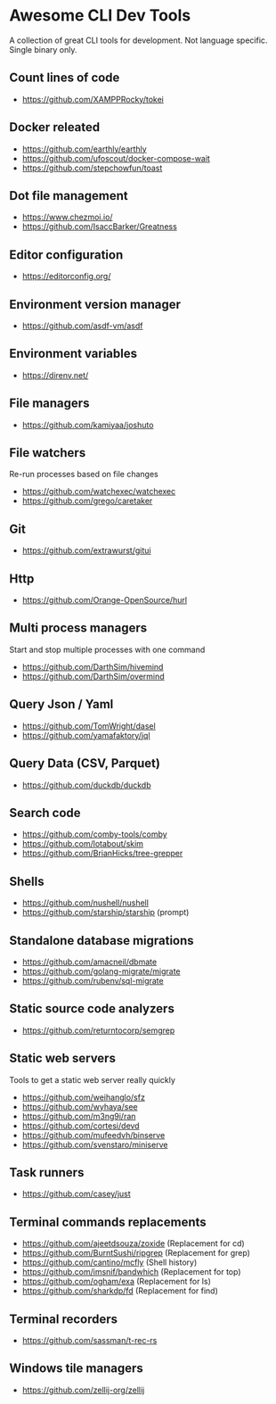 # Awesome CLI Dev Tools

A collection of great CLI tools for development.
Not language specific. Single binary only.

## Count lines of code

- https://github.com/XAMPPRocky/tokei

## Docker releated

- https://github.com/earthly/earthly
- https://github.com/ufoscout/docker-compose-wait
- https://github.com/stepchowfun/toast

## Dot file management

- https://www.chezmoi.io/
- https://github.com/IsaccBarker/Greatness

## Editor configuration

- https://editorconfig.org/

## Environment version manager

- https://github.com/asdf-vm/asdf

## Environment variables

- https://direnv.net/

## File managers

- https://github.com/kamiyaa/joshuto

## File watchers

Re-run processes based on file changes

- https://github.com/watchexec/watchexec
- https://github.com/grego/caretaker

## Git

- https://github.com/extrawurst/gitui

## Http

- https://github.com/Orange-OpenSource/hurl

## Multi process managers

Start and stop multiple processes with one command

- https://github.com/DarthSim/hivemind
- https://github.com/DarthSim/overmind

## Query Json / Yaml

- https://github.com/TomWright/dasel
- https://github.com/yamafaktory/jql

## Query Data (CSV, Parquet)

- https://github.com/duckdb/duckdb

## Search code

- https://github.com/comby-tools/comby
- https://github.com/lotabout/skim
- https://github.com/BrianHicks/tree-grepper

## Shells

- https://github.com/nushell/nushell
- https://github.com/starship/starship (prompt)

## Standalone database migrations

- https://github.com/amacneil/dbmate
- https://github.com/golang-migrate/migrate
- https://github.com/rubenv/sql-migrate

## Static source code analyzers

- https://github.com/returntocorp/semgrep

## Static web servers

Tools to get a static web server really quickly

- https://github.com/weihanglo/sfz
- https://github.com/wyhaya/see
- https://github.com/m3ng9i/ran
- https://github.com/cortesi/devd
- https://github.com/mufeedvh/binserve
- https://github.com/svenstaro/miniserve

## Task runners

- https://github.com/casey/just

## Terminal commands replacements

- https://github.com/ajeetdsouza/zoxide (Replacement for cd)
- https://github.com/BurntSushi/ripgrep (Replacement for grep)
- https://github.com/cantino/mcfly (Shell history)
- https://github.com/imsnif/bandwhich (Replacement for top)
- https://github.com/ogham/exa (Replacement for ls)
- https://github.com/sharkdp/fd (Replacement for find)

## Terminal recorders

- https://github.com/sassman/t-rec-rs

## Windows tile managers

- https://github.com/zellij-org/zellij
